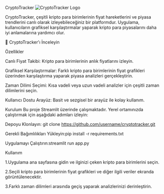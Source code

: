 CryptoTracker
![CryptoTracker Logo](https://hizliresim.com/31kgcty)


CryptoTracker, çeşitli kripto para birimlerinin fiyat hareketlerini ve piyasa trendlerini canlı olarak izleyebileceğiniz bir platformdur. Uygulama, kullanıcıların grafiksel karşılaştırmalar yaparak kripto para piyasalarını daha iyi anlamalarına yardımcı olur.

🔗 CryptoTracker'ı İnceleyin

Özellikler

Canlı Fiyat Takibi: Kripto para birimlerinin anlık fiyatlarını izleyin.

Grafiksel Karşılaştırmalar: Farklı kripto para birimlerinin fiyat grafikleri üzerinden karşılaştırma yaparak piyasa analizleri gerçekleştirin.

Zaman Dilimi Seçimi: Kısa vadeli veya uzun vadeli analizler için çeşitli zaman dilimlerini seçin.

Kullanıcı Dostu Arayüz: Basit ve sezgisel bir arayüz ile kolay kullanım.


Kurulum
Bu proje Streamlit üzerinde çalışmaktadır. Yerel ortamınızda çalıştırmak için aşağıdaki adımları izleyin:


Depoyu Klonlayın: git clone https://github.com/username/cryptotracker.git


Gerekli Bağımlılıkları Yükleyin:pip install -r requirements.txt


Uygulamayı Çalıştırın:streamlit run app.py



Kullanım

1.Uygulama ana sayfasına gidin ve ilginizi çeken kripto para birimlerini seçin.

2.Seçili kripto para birimlerinin fiyat grafikleri ve diğer ilgili veriler ekranda görüntülenecektir.

3.Farklı zaman dilimleri arasında geçiş yaparak analizlerinizi derinleştirin.
